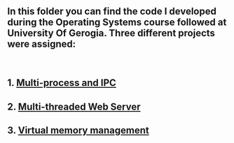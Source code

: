 ## In this folder you can find the code I developed during the Operating Systems course followed at University Of Gerogia. Three different projects were assigned: 
<br>

## 1. [Multi-process and IPC](https://github.com/gioele-scaletta/Coding-Exams-Politecnico-di-Torino/tree/main/Operating_Systems/project1)
## 2. [Multi-threaded Web Server](https://github.com/gioele-scaletta/Coding-Exams-Politecnico-di-Torino/tree/main/Operating_Systems/project2)
## 3. [Virtual memory management](https://github.com/gioele-scaletta/Coding-Exams-Politecnico-di-Torino/tree/main/Operating_Systems/project3)
